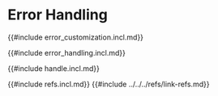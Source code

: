 # Error Handling

{{#include error_customization.incl.md}}

{{#include error_handling.incl.md}}

{{#include handle.incl.md}}

{{#include refs.incl.md}}
{{#include ../../../refs/link-refs.md}}

<div class="hidden">
</div>

